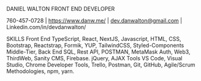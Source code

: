 DANIEL WALTON
FRONT END DEVELOPER

760-457-0728 | https://www.danw.me/ | dev.danwalton@gmail.com | Linkedin.com/in/devdanwalton/

SKILLS
Front End
TypeScript, React, NextJS, Javascript, HTML, CSS, Bootstrap, Reactstrap, Formik, YUP, TailwindCSS, Styled-Components
Middle-Tier, Back End
SQL, Rest API, POSTMAN, MetaMask Auth, Web3, ThirdWeb, Sanity CMS, Firebase. jQuery, AJAX
Tools
VS Code, Visual Studio, Chrome Developer Tools, Trello, Postman, Git, GitHub, Agile/Scrum Methodologies, npm, yarn.
<!---
DanielJWalton/DanielJWalton is a ✨ special ✨ repository because its `README.md` (this file) appears on your GitHub profile.
You can click the Preview link to take a look at your changes.
--->
